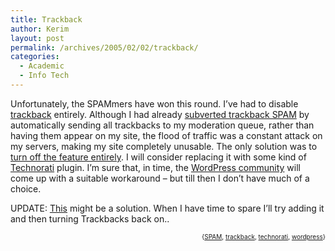 ```yaml
---
title: Trackback
author: Kerim
layout: post
permalink: /archives/2005/02/02/trackback/
categories:
  - Academic
  - Info Tech
---
```

Unfortunately, the SPAMmers have won this round. I&#8217;ve had to disable <a href="http://www.movabletype.org/trackback/beginners/" onclick="_gaq.push(['_trackEvent', 'outbound-article', 'http://www.movabletype.org/trackback/beginners/', 'trackback']);" >trackback</a> entirely. Although I had already <a href="http://test.oxus.net/archives/2004/11/27/comment-spam/" onclick="_gaq.push(['_trackEvent', 'outbound-article', 'http://test.oxus.net/archives/2004/11/27/comment-spam/', 'subverted trackback SPAM']);" >subverted trackback SPAM</a> by automatically sending all trackbacks to my moderation queue, rather than having them appear on my site, the flood of traffic was a constant attack on my servers, making my site completely unusable. The only solution was to <a href="http://www.romain.info/2005/01/06/533/" onclick="_gaq.push(['_trackEvent', 'outbound-article', 'http://www.romain.info/2005/01/06/533/', 'turn off the feature entirely']);" >turn off the feature entirely</a>. I will consider replacing it with some kind of <a href="http://www.technorati.com/" onclick="_gaq.push(['_trackEvent', 'outbound-article', 'http://www.technorati.com/', 'Technorati']);" >Technorati</a> plugin. I&#8217;m sure that, in time, the <a href="http://wordpress.org/support/topic.php?id=20087" onclick="_gaq.push(['_trackEvent', 'outbound-article', 'http://wordpress.org/support/topic.php?id=20087', 'WordPress community']);" >WordPress community</a> will come up with a suitable workaround &#8211; but till then I don&#8217;t have much of a choice.

UPDATE: <a href="http://weblog.burningbird.net/archives/2005/02/01/throttling-the-trackback/" onclick="_gaq.push(['_trackEvent', 'outbound-article', 'http://weblog.burningbird.net/archives/2005/02/01/throttling-the-trackback/', 'This']);" >This</a> might be a solution. When I have time to spare I&#8217;ll try adding it and then turning Trackbacks back on..

<div style="text-align:right;">
  <span style="font-size:x-small;">{<a href="http://technorati.com/tag/SPAM" onclick="_gaq.push(['_trackEvent', 'outbound-article', 'http://technorati.com/tag/SPAM', 'SPAM']);"  rel="tag">SPAM</a>, <a href="http://technorati.com/tag/trackback" onclick="_gaq.push(['_trackEvent', 'outbound-article', 'http://technorati.com/tag/trackback', 'trackback']);"  rel="tag">trackback</a>, <a href="http://technorati.com/tag/technorati" onclick="_gaq.push(['_trackEvent', 'outbound-article', 'http://technorati.com/tag/technorati', 'technorati']);"  rel="tag">technorati</a>, <a href="http://technorati.com/tag/wordpress" onclick="_gaq.push(['_trackEvent', 'outbound-article', 'http://technorati.com/tag/wordpress', 'wordpress']);"  rel="tag">wordpress</a>}</span>


